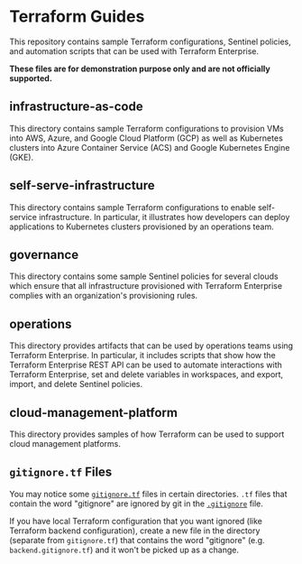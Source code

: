 # Terraform Guides
This repository contains sample Terraform configurations, Sentinel policies, and automation scripts that can be used with Terraform Enterprise.

**These files are for demonstration purpose only and are not officially supported.**

## infrastructure-as-code
This directory contains sample Terraform configurations to provision VMs into AWS, Azure, and Google Cloud Platform (GCP) as well as Kubernetes clusters into Azure Container Service (ACS) and Google Kubernetes Engine (GKE).

## self-serve-infrastructure
This directory contains sample Terraform configurations to enable self-service infrastructure. In particular, it illustrates how developers can deploy applications to Kubernetes clusters provisioned by an operations team.

## governance
This directory contains some sample Sentinel policies for several clouds which ensure that all infrastructure provisioned with Terraform Enterprise complies with an organization's provisioning rules.

## operations
This directory provides artifacts that can be used by operations teams using Terraform Enterprise. In particular, it includes scripts that show how the Terraform Enterprise REST API can be used to automate interactions with Terraform Enterprise, set and delete variables in workspaces, and export, import, and delete Sentinel policies.

## cloud-management-platform
This directory provides samples of how Terraform can be used to support cloud management platforms.

## `gitignore.tf` Files

You may notice some [`gitignore.tf`](operations/provision-consul/best-practices/terraform-aws/gitignore.tf) files in certain directories. `.tf` files that contain the word "gitignore" are ignored by git in the [`.gitignore`](./.gitignore) file.

If you have local Terraform configuration that you want ignored (like Terraform backend configuration), create a new file in the directory (separate from `gitignore.tf`) that contains the word "gitignore" (e.g. `backend.gitignore.tf`) and it won't be picked up as a change.
